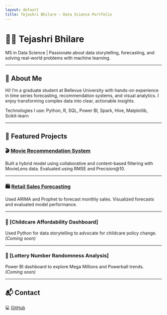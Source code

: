 ```yaml
---
layout: default
title: Tejashri Bhilare – Data Science Portfolio
---
```


# 👩‍💻 Tejashri Bhilare

MS in Data Science | Passionate about data storytelling, forecasting, and solving real-world problems with machine learning.

---

## 🧠 About Me

Hi! I’m a graduate student at Bellevue University with hands-on experience in time series forecasting, recommendation systems, and visual analytics. I enjoy transforming complex data into clear, actionable insights.

Technologies I use: Python, R, SQL, Power BI, Spark, Hive, Matplotlib, Scikit-learn

---

## 📂 Featured Projects

### 🎬 [Movie Recommendation System](https://github.com/Tejashri-Bhilare/Data-Science-Projects/blob/main/README_Movie_Recommendation.md)  
Built a hybrid model using collaborative and content-based filtering with MovieLens data. Evaluated using RMSE and Precision@10.

---

### 🛍️ [Retail Sales Forecasting](https://github.com/Tejashri-Bhilare/Data-Science-Projects/blob/main/README_Retail_Sales_Forecasting.md)  
Used ARIMA and Prophet to forecast monthly sales. Visualized forecasts and evaluated model performance.

---

### 👶 [Childcare Affordability Dashboard]  
Used Python for data storytelling to advocate for childcare policy change. *(Coming soon)*

---

### 🔢 [Lottery Number Randomness Analysis]  
Power BI dashboard to explore Mega Millions and Powerball trends. *(Coming soon)*

---

## 📬 Contact

💻 [GitHub](https://github.com/Tejashri-Bhilare)
